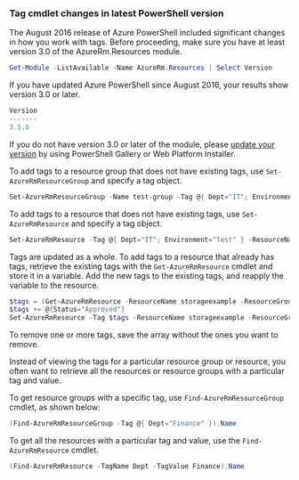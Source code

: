### Tag cmdlet changes in latest PowerShell version
The August 2016 release of Azure PowerShell included significant changes in how you work with tags. Before proceeding, make sure you have at least version 3.0 of the AzureRm.Resources module.

```powershell
Get-Module -ListAvailable -Name AzureRm.Resources | Select Version
```

If you have updated Azure PowerShell since August 2016, your results show version 3.0 or later.

```powershell
Version
-------
3.5.0
```

If you do not have version 3.0 or later of the module, please [update your version](/powershell/azureps-cmdlets-docs/) by using PowerShell Gallery or Web Platform Installer.

To add tags to a resource group that does not have existing tags, use `Set-AzureRmResourceGroup` and specify a tag object.

```powershell
Set-AzureRmResourceGroup -Name test-group -Tag @{ Dept="IT"; Environment="Test" }
```

To add tags to a resource that does not have existing tags, use `Set-AzureRmResource` and specify a tag object. 

```powershell
Set-AzureRmResource -Tag @{ Dept="IT"; Environment="Test" } -ResourceName storageexample -ResourceGroupName TagTestGroup -ResourceType Microsoft.Storage/storageAccounts
```

Tags are updated as a whole. To add tags to a resource that already has tags, retrieve the existing tags with the `Get-AzureRmResource` cmdlet and store it in a variable. Add the new tags to the existing tags, and reapply the variable to the resource.

```powershell
$tags = (Get-AzureRmResource -ResourceName storageexample -ResourceGroupName TagTestGroup).Tags
$tags += @{Status="Approved"}
Set-AzureRmResource -Tag $tags -ResourceName storageexample -ResourceGroupName TagTestGroup -ResourceType Microsoft.Storage/storageAccounts
```

To remove one or more tags, save the array without the ones you want to remove.

Instead of viewing the tags for a particular resource group or resource, you often want to retrieve all the resources or resource groups with a particular tag and value. 

To get resource groups with a specific tag, use `Find-AzureRmResourceGroup` cmdlet, as shown below:

```powershell
(Find-AzureRmResourceGroup -Tag @{ Dept="Finance" }).Name 
```

To get all the resources with a particular tag and value, use the `Find-AzureRmResource` cmdlet.

```powershell
(Find-AzureRmResource -TagName Dept -TagValue Finance).Name
```
